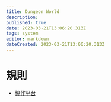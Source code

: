 ```yaml
---
title: Dungeon World
description: 
published: true
date: 2023-03-21T13:06:20.313Z
tags: system
editor: markdown
dateCreated: 2023-03-21T13:06:20.313Z
---
```


# 規則
- [協作平台](https://sites.google.com/site/twdwtrpg/home)
